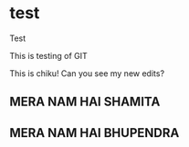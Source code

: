# test
Test 


This is testing of GIT

This is chiku! Can you see my new edits?

## MERA NAM HAI SHAMITA 
## MERA NAM HAI BHUPENDRA